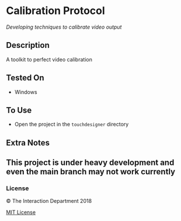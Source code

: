 # Calibration Protocol
*Developing techniques to calibrate video output*

## Description
A toolkit to perfect video calibration

## Tested On
- Windows


## To Use
- Open the project in the `touchdesigner` directory

## Extra Notes
## This project is under heavy development and even the main branch may not work currently

### License

:copyright: The Interaction Department 2018

[MIT License](http://en.wikipedia.org/wiki/MIT_License)
